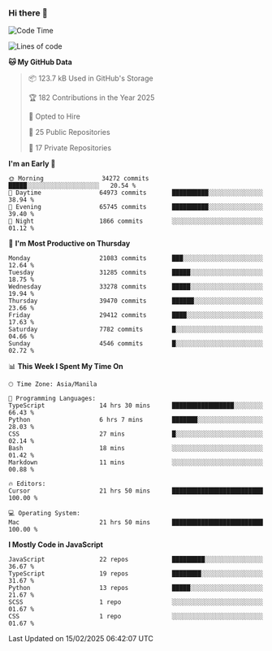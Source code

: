 ### Hi there 👋

<!--START_SECTION:waka-->
![Code Time](http://img.shields.io/badge/Code%20Time-1%2C449%20hrs%2050%20mins-blue)

![Lines of code](https://img.shields.io/badge/From%20Hello%20World%20I%27ve%20Written-63.9%20million%20lines%20of%20code-blue)

**🐱 My GitHub Data** 

> 📦 123.7 kB Used in GitHub's Storage 
 > 
> 🏆 182 Contributions in the Year 2025
 > 
> 💼 Opted to Hire
 > 
> 📜 25 Public Repositories 
 > 
> 🔑 17 Private Repositories 
 > 
**I'm an Early 🐤** 

```text
🌞 Morning                34272 commits       █████░░░░░░░░░░░░░░░░░░░░   20.54 % 
🌆 Daytime                64973 commits       ██████████░░░░░░░░░░░░░░░   38.94 % 
🌃 Evening                65745 commits       ██████████░░░░░░░░░░░░░░░   39.40 % 
🌙 Night                  1866 commits        ░░░░░░░░░░░░░░░░░░░░░░░░░   01.12 % 
```
📅 **I'm Most Productive on Thursday** 

```text
Monday                   21083 commits       ███░░░░░░░░░░░░░░░░░░░░░░   12.64 % 
Tuesday                  31285 commits       █████░░░░░░░░░░░░░░░░░░░░   18.75 % 
Wednesday                33278 commits       █████░░░░░░░░░░░░░░░░░░░░   19.94 % 
Thursday                 39470 commits       ██████░░░░░░░░░░░░░░░░░░░   23.66 % 
Friday                   29412 commits       ████░░░░░░░░░░░░░░░░░░░░░   17.63 % 
Saturday                 7782 commits        █░░░░░░░░░░░░░░░░░░░░░░░░   04.66 % 
Sunday                   4546 commits        █░░░░░░░░░░░░░░░░░░░░░░░░   02.72 % 
```


📊 **This Week I Spent My Time On** 

```text
🕑︎ Time Zone: Asia/Manila

💬 Programming Languages: 
TypeScript               14 hrs 30 mins      █████████████████░░░░░░░░   66.43 % 
Python                   6 hrs 7 mins        ███████░░░░░░░░░░░░░░░░░░   28.03 % 
CSS                      27 mins             █░░░░░░░░░░░░░░░░░░░░░░░░   02.14 % 
Bash                     18 mins             ░░░░░░░░░░░░░░░░░░░░░░░░░   01.42 % 
Markdown                 11 mins             ░░░░░░░░░░░░░░░░░░░░░░░░░   00.88 % 

🔥 Editors: 
Cursor                   21 hrs 50 mins      █████████████████████████   100.00 % 

💻 Operating System: 
Mac                      21 hrs 50 mins      █████████████████████████   100.00 % 
```

**I Mostly Code in JavaScript** 

```text
JavaScript               22 repos            █████████░░░░░░░░░░░░░░░░   36.67 % 
TypeScript               19 repos            ████████░░░░░░░░░░░░░░░░░   31.67 % 
Python                   13 repos            █████░░░░░░░░░░░░░░░░░░░░   21.67 % 
SCSS                     1 repo              ░░░░░░░░░░░░░░░░░░░░░░░░░   01.67 % 
CSS                      1 repo              ░░░░░░░░░░░░░░░░░░░░░░░░░   01.67 % 
```




 Last Updated on 15/02/2025 06:42:07 UTC
<!--END_SECTION:waka-->
